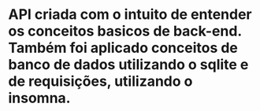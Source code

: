 # API criada com o intuito de entender os conceitos basicos de back-end. Também foi aplicado conceitos de banco de dados utilizando o sqlite e de requisições, utilizando o insomna.
